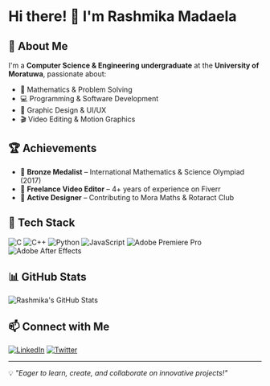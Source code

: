 # Hi there! 👋 I'm Rashmika Madaela

## 🚀 About Me
I'm a **Computer Science & Engineering undergraduate** at the **University of Moratuwa**, passionate about:
- 🧮 Mathematics & Problem Solving
- 💻 Programming & Software Development
- 🎨 Graphic Design & UI/UX
- 🎬 Video Editing & Motion Graphics

## 🏆 Achievements
- 🥉 **Bronze Medalist** – International Mathematics & Science Olympiad (2017)
- 🎥 **Freelance Video Editor** – 4+ years of experience on Fiverr
- 🎨 **Active Designer** – Contributing to Mora Maths & Rotaract Club

## 🔧 Tech Stack
![C](https://img.shields.io/badge/C-00599C?style=for-the-badge&logo=c&logoColor=white)
![C++](https://img.shields.io/badge/C%2B%2B-00599C?style=for-the-badge&logo=c%2B%2B&logoColor=white)
![Python](https://img.shields.io/badge/Python-3776AB?style=for-the-badge&logo=python&logoColor=white)
![JavaScript](https://img.shields.io/badge/JavaScript-F7DF1E?style=for-the-badge&logo=javascript&logoColor=black)
![Adobe Premiere Pro](https://img.shields.io/badge/Adobe%20Premiere%20Pro-9999FF?style=for-the-badge&logo=adobepremierepro&logoColor=white)
![Adobe After Effects](https://img.shields.io/badge/Adobe%20After%20Effects-9999FF?style=for-the-badge&logo=adobeaftereffects&logoColor=white)

## 📊 GitHub Stats
![Rashmika's GitHub Stats](https://github-readme-stats.vercel.app/api?username=your-github-username&show_icons=true&theme=radical)

## 📫 Connect with Me
[![LinkedIn](https://img.shields.io/badge/LinkedIn-0A66C2?style=for-the-badge&logo=linkedin&logoColor=white)](your-linkedin-url)
[![Twitter](https://img.shields.io/badge/Twitter-1DA1F2?style=for-the-badge&logo=twitter&logoColor=white)](your-twitter-url)

---
💡 *"Eager to learn, create, and collaborate on innovative projects!"*

